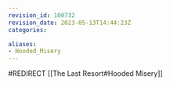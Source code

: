 ```yaml
---
revision_id: 100732
revision_date: 2023-05-13T14:44:23Z
categories:

aliases:
- Hooded_Misery
---
```


#REDIRECT [[The Last Resort#Hooded Misery]]